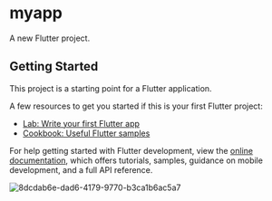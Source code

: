 # myapp

A new Flutter project.

## Getting Started

This project is a starting point for a Flutter application.

A few resources to get you started if this is your first Flutter project:

- [Lab: Write your first Flutter app](https://docs.flutter.dev/get-started/codelab)
- [Cookbook: Useful Flutter samples](https://docs.flutter.dev/cookbook)

For help getting started with Flutter development, view the
[online documentation](https://docs.flutter.dev/), which offers tutorials,
samples, guidance on mobile development, and a full API reference.


![8dcdab6e-dad6-4179-9770-b3ca1b6ac5a7](https://github.com/user-attachments/assets/973b533e-a0ab-46c0-9b01-ae891c4dc415)
